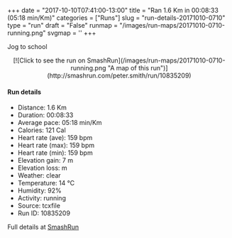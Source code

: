 +++
date = "2017-10-10T07:41:00-13:00"
title = "Ran 1.6 Km in 00:08:33 (05:18 min/Km)"
categories = ["Runs"]
slug = "run-details-20171010-0710"
type = "run"
draft = "False"
runmap = "/images/run-maps/20171010-0710-running.png"
svgmap = '<polyline points="0 92, 1 92, 2 91, 5 89, 14 81, 17 78, 21 74, 26 68, 28 67, 32 65, 35 61, 41 57, 43 55, 44 53, 47 51, 50 47, 56 40, 63 34, 72 26, 81 18, 85 14, 91 9, 92 8, 94 8, 99 12, 100 13, 100 14, 99 16, 98 17, 92 21, 86 25, 84 28, 80 30, 79 32, 77 34, 77 34">'
+++

Jog to school

<!--more-->

<center>
[![Click to see the run on SmashRun](/images/run-maps/20171010-0710-running.png "A map of this run")](http://smashrun.com/peter.smith/run/10835209)
</center>

#### Run details

* Distance: 1.6 Km
* Duration: 00:08:33
* Average pace: 05:18 min/Km
* Calories: 121 Cal
* Heart rate (ave): 159 bpm
* Heart rate (max): 159 bpm
* Heart rate (min): 159 bpm
* Elevation gain: 7 m
* Elevation loss:  m
* Weather: clear
* Temperature: 14 &deg;C
* Humidity: 92%
* Activity: running
* Source: tcxfile
* Run ID: 10835209

Full details at [SmashRun](http://smashrun.com/peter.smith/run/10835209)